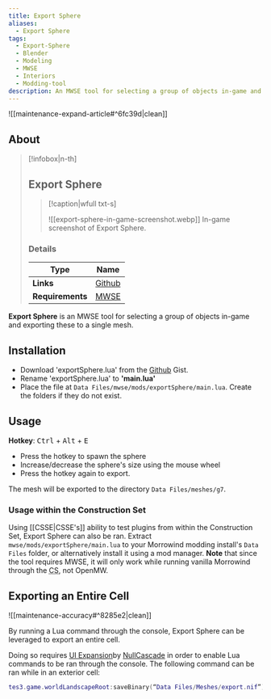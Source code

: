 ```yaml
---
title: Export Sphere
aliases:
  - Export Sphere
tags:
  - Export-Sphere
  - Blender
  - Modeling
  - MWSE
  - Interiors
  - Modding-tool
description: An MWSE tool for selecting a group of objects in-game and exporting these to a single mesh
---
```


![[maintenance-expand-article#^6fc39d|clean]]

## About

> [!infobox|n-th]
> 
> ## Export Sphere
> 
> > [!caption|wfull txt-s]
> > 
> > ![[export-sphere-in-game-screenshot.webp]]
> > In-game screenshot of Export Sphere.
> 
> ### Details
> 
> | Type | Name |
> | --- | --- |
> | **Links** | [Github](https://gist.github.com/Greatness7/f683d80c22ef60342d589992eff0a0d0)  |
> | **Requirements** | [MWSE](https://github.com/MWSE/MWSE/) |

**Export Sphere** is an MWSE tool for selecting a group of objects in-game and exporting these to a single mesh.

## Installation

- Download 'exportSphere.lua' from the [Github](https://gist.github.com/Greatness7/f683d80c22ef60342d589992eff0a0d0) Gist.
- Rename 'exportSphere.lua' to **'main.lua'**
- Place the file at `Data Files/mwse/mods/exportSphere/main.lua`. Create the folders if they do not exist.

## Usage

**Hotkey**: <kbd>Ctrl</kbd> + <kbd>Alt</kbd> + <kbd>E</kbd>
    
- Press the hotkey to spawn the sphere
- Increase/decrease the sphere's size using the mouse wheel 
- Press the hotkey again to export.

The mesh will be exported to the directory `Data Files/meshes/g7`.

### Usage within the Construction Set

Using [[CSSE|CSSE's]] ability to test plugins from within the Construction Set, Export Sphere can also be ran. Extract `mwse/mods/exportSphere/main.lua` to your Morrowind modding install's `Data Files` folder, or alternatively install it using a mod manager. **Note** that since the tool requires MWSE, it will only work while running vanilla Morrowind through the <abbr title="Construction Set">CS</abbr>, not OpenMW.

## Exporting an Entire Cell

![[maintenance-accuracy#^8285e2|clean]]

By running a Lua command through the console, Export Sphere can be leveraged to export an entire cell.

Doing so requires [UI Expansion](https://www.nexusmods.com/morrowind/mods/46071)by [NullCascade](https://next.nexusmods.com/profile/NullCascade/about-me) in order to enable Lua commands to be ran through the console. The following command can be ran while in an exterior cell:

```lua
tes3.game.worldLandscapeRoot:saveBinary(“Data Files/Meshes/export.nif”)
```

[^1]: (https://www.nexusmods.com/morrowind/mods/52245?tab=files&file_id=1000034911)